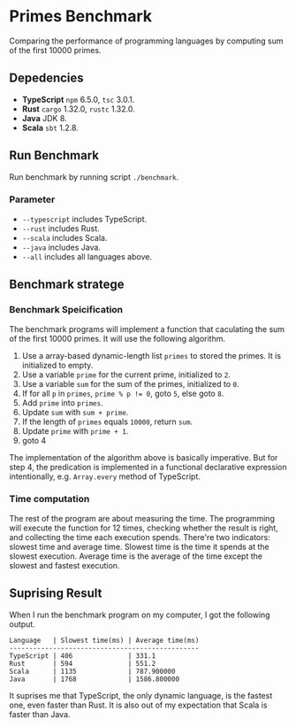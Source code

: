 # Primes Benchmark

Comparing the performance of programming languages by computing sum of the first 10000 primes.

## Depedencies

* **TypeScript** `npm` 6.5.0, `tsc` 3.0.1.
* **Rust** `cargo` 1.32.0, `rustc` 1.32.0.
* **Java** JDK 8.
* **Scala** `sbt` 1.2.8.

## Run Benchmark

Run benchmark by running script `./benchmark`.

### Parameter

* `--typescript` includes TypeScript.
* `--rust` includes Rust.
* `--scala` includes Scala.
* `--java` includes Java.
* `--all` includes all languages above.

## Benchmark stratege

### Benchmark Speicification

The benchmark programs will implement a function that caculating the sum of the first 10000 primes. It will use the following algorithm.

1. Use a array-based dynamic-length list `primes` to stored the primes. It is initialized to empty.
2. Use a variable `prime` for the current prime, initialized to `2`.
3. Use a variable `sum` for the sum of the primes, initialized to `0`.
4. If for all `p` in `primes`, `prime % p != 0`, goto `5`, else goto `8`.
5. Add `prime` into `primes`.
6. Update `sum` with `sum + prime`.
7. If the length of `primes` equals `10000`, return `sum`.
8. Update `prime` with `prime + 1`.
9. goto 4

The implementation of the algorithm above is basically imperative. But for step 4, the predication is implemented in a functional declarative expression intentionally, e.g. `Array.every` method of TypeScript.

### Time computation

The rest of the program are about measuring the time. The programming will execute the function for 12 times, checking whether the result is right, and collecting the time each execution spends. There're two indicators: slowest time and average time. Slowest time is the time it spends at the slowest execution. Average time is the average of the time except the slowest and fastest execution.

## Suprising Result

When I run the benchmark program on my computer, I got the following output.

```
Language   | Slowest time(ms) | Average time(ms)
------------------------------------------------
TypeScript | 406              | 331.1
Rust       | 594              | 551.2
Scala      | 1135             | 787.900000
Java       | 1768             | 1586.800000
```

It suprises me that TypeScript, the only dynamic language, is the fastest one, even faster than Rust. It is also out of my expectation that Scala is faster than Java.
